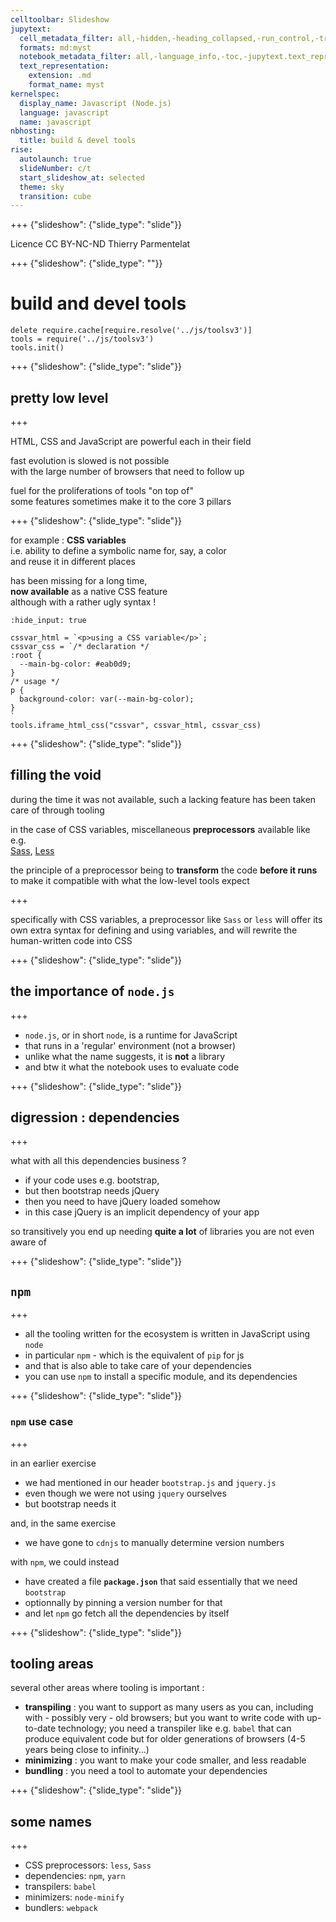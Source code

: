 ```yaml
---
celltoolbar: Slideshow
jupytext:
  cell_metadata_filter: all,-hidden,-heading_collapsed,-run_control,-trusted
  formats: md:myst
  notebook_metadata_filter: all,-language_info,-toc,-jupytext.text_representation.jupytext_version,-jupytext.text_representation.format_version
  text_representation:
    extension: .md
    format_name: myst
kernelspec:
  display_name: Javascript (Node.js)
  language: javascript
  name: javascript
nbhosting:
  title: build & devel tools
rise:
  autolaunch: true
  slideNumber: c/t
  start_slideshow_at: selected
  theme: sky
  transition: cube
---
```


+++ {"slideshow": {"slide_type": "slide"}}

<div class="licence">
<span>Licence CC BY-NC-ND</span>
<span>Thierry Parmentelat</span>
</div>

+++ {"slideshow": {"slide_type": ""}}

# build and devel tools

```{code-cell}
delete require.cache[require.resolve('../js/toolsv3')]
tools = require('../js/toolsv3')
tools.init()
```

+++ {"slideshow": {"slide_type": "slide"}}

## pretty low level

+++

HTML, CSS and JavaScript are powerful each in their field  

fast evolution is slowed is not possible  
with the large number of browsers that need to follow up

fuel for the proliferations of tools "on top of"   
some features sometimes make it to the core 3 pillars

+++ {"slideshow": {"slide_type": "slide"}}

for example : **CSS variables**   
i.e. ability to define a symbolic name for, say, a color  
and reuse it in different places

has been missing for a long time,  
**now available** as a native CSS feature  
although with a rather ugly syntax !

```{code-cell}
:hide_input: true

cssvar_html = `<p>using a CSS variable</p>`;
cssvar_css = `/* declaration */
:root {
  --main-bg-color: #eab0d9;
}
/* usage */
p {
  background-color: var(--main-bg-color);
}
`
tools.iframe_html_css("cssvar", cssvar_html, cssvar_css)
```

+++ {"slideshow": {"slide_type": "slide"}}

## filling the void

during the time it was not available, such a lacking feature has been taken care of through tooling   

in the case of CSS variables, miscellaneous **preprocessors** available like e.g.  
[Sass](http://sass-lang.com/), [Less](http://lesscss.org/features/)

the principle of a preprocessor being to **transform** the code **before it runs**  
to make it compatible with what the low-level tools expect  

+++

<p class="rise-footnote">
    specifically with CSS variables, a preprocessor like <code>Sass</code> or <code>less</code> will offer its own extra syntax for defining and using variables, and will rewrite the human-written code into CSS</p>

+++ {"slideshow": {"slide_type": "slide"}}

## the importance of `node.js`

+++

* `node.js`, or in short `node`, is a runtime for JavaScript  
* that runs in a 'regular' environment (not a browser)
* unlike what the name suggests, it is **not** a library
* and btw it what the notebook uses to evaluate code

+++ {"slideshow": {"slide_type": "slide"}}

## digression : dependencies

+++

what with all this dependencies business ?

* if your code uses e.g. bootstrap,
* but then bootstrap needs jQuery
* then you need to have jQuery loaded somehow
* in this case jQuery is an implicit dependency of your app

so transitively you end up needing **quite a lot** of libraries you are not even aware of

+++ {"slideshow": {"slide_type": "slide"}}

## `npm`

+++

* all the tooling written for the ecosystem is written in JavaScript using `node`
* in particular `npm` - which is the equivalent of `pip` for js
* and that is also able to take care of your dependencies
* you can use `npm` to install a specific module, and its dependencies

+++ {"slideshow": {"slide_type": "slide"}}

### `npm` use case

+++

in an earlier exercise

* we had mentioned in our header `bootstrap.js` and `jquery.js`
* even though we were not using `jquery` ourselves
* but bootstrap needs it

and, in the same exercise

* we have gone to `cdnjs` to manually determine version numbers

with `npm`, we could instead 

* have created a file **`package.json`** that said essentially that we need `bootstrap`  
* optionnally by pinning a version number for that
* and let `npm` go fetch all the dependencies by itself

+++ {"slideshow": {"slide_type": "slide"}}

## tooling areas

several other areas where tooling is important :

* **transpiling** : you want to support as many users as you can, including with - possibly very - old browsers; but you want to write code with up-to-date technology; you need a transpiler like e.g. `babel` that can produce equivalent code but for older generations of browsers (4-5 years being close to infinity…)
* **minimizing** : you want to make your code smaller, and less readable 
* **bundling** : you need a tool to automate your dependencies

+++ {"slideshow": {"slide_type": "slide"}}

## some names

+++

* CSS preprocessors: `less`, `Sass`
* dependencies: `npm`, `yarn`
* transpilers: `babel`
* minimizers: `node-minify`
* bundlers: `webpack`
